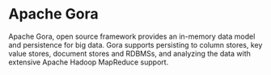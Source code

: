 Apache Gora
=================
Apache Gora, open source framework provides an in-memory data model and persistence for big data. 
Gora supports persisting to column stores, key value stores, document stores and RDBMSs, and analyzing the 
data with extensive Apache Hadoop MapReduce support.
